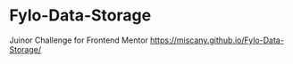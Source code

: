 # Fylo-Data-Storage
Juinor Challenge for Frontend Mentor
https://miscany.github.io/Fylo-Data-Storage/
